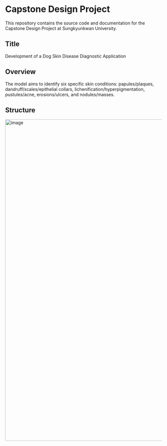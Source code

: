 # Capstone Design Project
This repository contains the source code and documentation for the Capstone Design Project at Sungkyunkwan University.

## Title
Development of a Dog Skin Disease Diagnostic Application

## Overview
The model aims to identify six specific skin conditions: papules/plaques, dandruff/scales/epithelial collars, lichenification/hyperpigmentation, pustules/acne, erosions/ulcers, and nodules/masses.

## Structure
<img width="1030" alt="image" src="https://github.com/user-attachments/assets/369f8dea-eced-4582-8cde-5024abcd25ad" />
